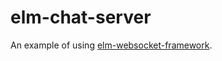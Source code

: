 # elm-chat-server
An example of using [elm-websocket-framework](https://github.com/billstclair/elm-websocket-framework).
